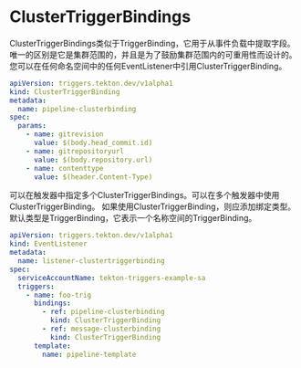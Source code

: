 # ClusterTriggerBindings

ClusterTriggerBindings类似于TriggerBinding，它用于从事件负载中提取字段。唯一的区别是它是集群范围的，并且是为了鼓励集群范围内的可重用性而设计的。您可以在任何命名空间中的任何EventListener中引用ClusterTriggerBinding。

```yaml
apiVersion: triggers.tekton.dev/v1alpha1
kind: ClusterTriggerBinding
metadata:
  name: pipeline-clusterbinding
spec:
  params:
    - name: gitrevision
      value: $(body.head_commit.id)
    - name: gitrepositoryurl
      value: $(body.repository.url)
    - name: contenttype
      value: $(header.Content-Type)
```

可以在触发器中指定多个ClusterTriggerBindings。可以在多个触发器中使用ClusterTriggerBinding。
如果使用ClusterTriggerBinding，则应添加绑定类型。默认类型是TriggerBinding，它表示一个名称空间的TriggerBinding。

```yaml
apiVersion: triggers.tekton.dev/v1alpha1
kind: EventListener
metadata:
  name: listener-clustertriggerbinding
spec:
  serviceAccountName: tekton-triggers-example-sa
  triggers:
    - name: foo-trig
      bindings:
        - ref: pipeline-clusterbinding
          kind: ClusterTriggerBinding
        - ref: message-clusterbinding
          kind: ClusterTriggerBinding
      template:
        name: pipeline-template
```
